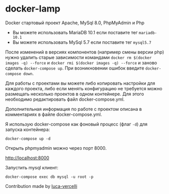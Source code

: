 # docker-lamp

Docker стартовый проект Apache, MySql 8.0, PhpMyAdmin и Php

- Вы можете использовать MariaDB 10.1 если поставите тег `mariadb-10.1`
- Вы можете использовать MySql 5.7 если поставите тег `mysql5.7`

После изменений в версиях компонентов (например смены версии php) нужно удалить старые зависимости командами `docker rm $(docker images -q) --force` и `docker rmi $(docker images -q) --force` и заново сделать `docker-compose up`. При возникновении ошибок введите `docker-compose down`.

Для работы с проектами вы можете либо копировать настройки для каждого проекта, либо если менять конфигурацию не требуется можно размещать несколько проектов в одном контейнере. Для этого необходимо редактировать файл docker-compose.yml.

Дополнительная информация по работе с проектом описана в комментариях в файле docker-compose.yml.

Я использую docker-compose как фоновый процесс (флаг `-d`) для запуска контейнера:

```
docker-compose up -d
```

Открыть phpmyadmin можно через порт 8000.

[http://localhost:8000](http://localhost:8000)

Запустить mysql клиент:

`docker-compose exec db mysql -u root -p` 

Contribution made by [luca-vercelli](https://github.com/luca-vercelli)